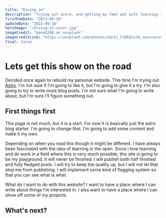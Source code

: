 ```yaml
---
title: "Diving in"
description: "Trying out astro, and getting my feet wet with learning in the open."
firstPubDate: "2023-09-16"
updateDate: "2023-09-16"
heroImage: "/diving-in-cover.jpg"
imageCredit: "mana5280 on unsplash"
imageCreditLink: "https://unsplash.com/photos/sQcIc_FJQkQ?utm_source=unsplash&utm_medium=referral&utm_content=creditShareLink"
final: false
---
```


# Lets get this show on the road

Decided once again to rebuild my personal website. This time I'm trying out [Astro](https://astro.build/). I'm not sure if I'm going to like it, but I'm going to give it a try. I'm also going to try to write more blog posts. I'm not sure what I'm going to write about, but I'm sure I'll figure something out.

## First things first

This page is not much, but it is a start. For now it is basically just the astro blog starter. I'm going to change that. I'm going to add some content and make it my own.

Depending on when you read this though it might be different. I have always been fascinated with the idea of learning in the open. Since i love learning and do work in a field where this is very much possible, this site is going to be my playground. It will never be finished. I will publish both half finished and fully fledged posts. I will try to keep the quality up, but I will not let that stop me from publishing. I will implement some kind of flagging system so that you can see what is what.

What do I want to do with this website? I want to have a place where I can write about things I'm interested in. I also want to have a place where I can show off some of my projects.

## What's next?
